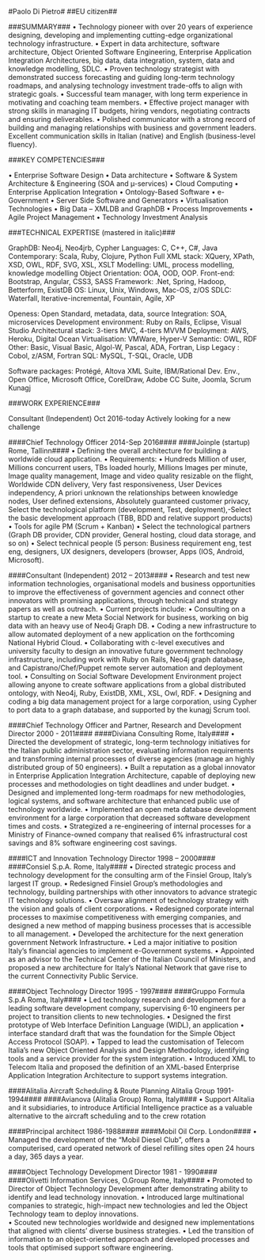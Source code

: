 #Paolo Di Pietro#
##EU citizen##

###SUMMARY###
•	Technology pioneer with over 20 years of experience designing, developing and implementing cutting-edge organizational technology infrastructure.
•	Expert in data architecture, software architecture, Object Oriented Software Engineering, Enterprise Application Integration Architectures, big data, data integration, system, data and knowledge modelling, SDLC. 
•	Proven technology strategist with demonstrated success forecasting and guiding long-term technology roadmaps, and analysing technology investment trade-offs to align with strategic goals.
•	Successful team manager, with long term experience in motivating and coaching team members.
•	Effective project manager with strong skills in managing IT budgets, hiring vendors, negotiating contracts and ensuring deliverables. 
•	Polished communicator with a strong record of building and managing relationships with business and government leaders. Excellent communication skills in Italian (native) and English (business-level fluency).

###KEY COMPETENCIES###
 
•	Enterprise Software Design
•	Data architecture
•	Software & System Architecture & Engineering
      (SOA and µ-services)
•	Cloud Computing
•	Enterprise Application Integration
•	Ontology-Based Software 
•	e-Government
•	Server Side Software and Generators
•	Virtualisation Technologies
•	Big Data – XMLDB and GraphDB
•	Process Improvements
•	Agile Project Management
•	Technology Investment Analysis
 

###TECHNICAL EXPERTISE (mastered in italic)###
 
GraphDB: Neo4j, Neo4jrb, Cypher
Languages: C, C++, C#, Java
Contemporary: Scala, Ruby, Clojure, Python
Full XML stack: XQuery, XPath, XSD, OWL, RDF, SVG, XSL, XSLT
Modelling: UML, process modelling, knowledge modelling
Object Orientation: OOA, OOD, OOP.
Front-end: Bootstrap, Angular, CSS3, SASS
Framework: .Net, Spring, Hadoop, Betterform, ExistDB
OS: Linux, Unix, Windows, Mac-OS, z/OS
SDLC:  Waterfall, Iterative-incremental, Fountain, Agile, XP
 
Openess: Open Standard, metadata, data, source
Integration: SOA, microservices
Development environment: Ruby on Rails, Eclipse, Visual Studio
Architectural stack: 3-tiers MVC, 4-tiers MVVM
Deployment: AWS, Heroku, Digital Ocean
Virtualisation: VMWare, Hyper-V
Semantic: OWL, RDF 
Other: Basic, Visual Basic, Algol-W, Pascal, ADA, Fortran, Lisp
Legacy : Cobol, z/ASM, Fortran
SQL: MySQL, T-SQL, Oracle, UDB
 
Software packages: Protégé, Altova XML Suite, IBM/Rational Dev. Env., Open Office, Microsoft Office, CorelDraw, Adobe CC Suite, Joomla, Scrum Kunagj

###WORK EXPERIENCE### 

Consultant (Independent)	Oct 2016-today
Actively looking for a new challenge

####Chief Technology Officer	2014-Sep 2016####
####Joinple (startup)	Rome, Tallinn####
•	Defining the overall architecture for building a worldwide cloud application.
•	Requirements:
•	Hundreds Million of user, Millions concurrent users, TBs loaded hourly, Millions Images per minute, Image quality management, Image and video quality resizable on the flight, Worldwide CDN delivery, Very fast responsiveness, User Devices independency, A priori unknown the relationships between knowledge nodes, User defined extensions, Absolutely guaranteed customer privacy, Select the technological platform (development, Test, deployment),-Select the basic development approach (TBB, BDD and relative support products)
•	Tools for agile PM (Scrum + Kanban)
•	Select the technological partners (Graph DB provider, CDN provider, General hosting, cloud data storage, and so on)
•	Select technical people (5 person: Business requirement eng, test eng, designers, UX designers, developers (browser, Apps (IOS, Android, Microsoft).

####Consultant (Independent)	2012 – 2013####
•	Research and test new information technologies, organisational models and business opportunities to improve the effectiveness of government agencies and connect other innovators with promising applications, through technical and strategy papers as well as outreach.
•	Current projects include:
•	Consulting on a startup to create a new Meta Social Network for business, working on big data with an heavy use of Neo4j Graph DB.
•	Coding a new infrastructure to allow automated deployment of a new application on the forthcoming National Hybrid Cloud.
•	Collaborating with c-level executives and university faculty to design an innovative future government technology infrastructure, including work with Ruby on Rails, Neo4j graph database, and Capistrano/Chef/Puppet remote server automation and deployment tool. 
•	Consulting on Social Software Development Environment project allowing anyone to create software applications from a global distributed ontology, with Neo4j, Ruby, ExistDB, XML, XSL, Owl, RDF.
•	Designing and coding a big data management project for a large corporation, using Cypher to port data to a graph database, and supported by the kunagj Scrum tool. 

####Chief Technology Officer and Partner, Research and Development Director	2000 - 2011####
####Diviana Consulting	Rome, Italy####
•	Directed the development of strategic, long-term technology initiatives for the Italian public administration sector, evaluating information requirements and transforming internal processes of diverse agencies (manage an highly distributed group of 50 engineers). 
•	Built a reputation as a global innovator in Enterprise Application Integration Architecture, capable of deploying new processes and methodologies on tight deadlines and under budget. 
•	Designed and implemented long-term roadmaps for new methodologies, logical systems, and software architecture that enhanced public use of technology worldwide. 
•	Implemented an open meta database development environment for a large corporation that decreased software development times and costs. 
•	Strategized a re-engineering of internal processes for a Ministry of Finance-owned company that realised 6% infrastructural cost savings and 8% software engineering cost savings. 

####ICT and Innovation Technology Director	1998 – 2000####
####Consiel S.p.A.	Rome, Italy####
•	Directed strategic process and technology development for the consulting arm of the Finsiel Group, Italy’s largest IT group. 
•	Redesigned Finsiel Group’s methodologies and technology, building partnerships with other innovators to advance strategic IT technology solutions.
•	Oversaw alignment of technology strategy with the vision and goals of client corporations. 
•	Redesigned corporate internal processes to maximise competitiveness with emerging companies, and designed a new method of mapping business processes that is accessible to all management.
•	Developed the architecture for the next generation government Network Infrastructure.
•	Led a major initiative to position Italy’s financial agencies to implement e-Government systems. 
•	Appointed as an advisor to the Technical Center of the Italian Council of Ministers, and proposed a new architecture for Italy’s National Network that gave rise to the current Connectivity Public Service. 

####Object Technology Director	1995 - 1997####
####Gruppo Formula S.p.A	Roma, Italy####
•	Led technology research and development for a leading software development company, supervising 6-10 engineers per project to transition clients to new technologies.
•	Designed the first prototype of Web Interface Definition Language (WIDL), an application 
•	interface standard draft that was the foundation for the Simple Object Access Protocol (SOAP). 
•	Tapped to lead the customisation of Telecom Italia’s new Object Oriented Analysis and Design Methodology, identifying tools and a service provider for the system integration. 
•	Introduced XML to Telecom Italia and proposed the definition of an XML-based Enterprise Application Integration Architecture to support systems integration.

####Alitalia Aircraft Scheduling & Route Planning Alitalia Group	1991- 1994####
####Avianova (Alitalia Group)	Roma, Italy####
•	Support Alitalia and it subsidiaries, to introduce Artificial Intelligence practice as a valuable alternative to the aircraft scheduling and to the crew rotation

####Principal architect	1986-1988####
####Mobil Oil Corp.	London####
•	Managed the development of the “Mobil Diesel Club”, offers a computerised, card operated network of diesel refilling sites open 24 hours a day, 365 days a year. 

####Object Technology Development Director	1981 - 1990####
####Olivetti Information Services, O.Group	Rome, Italy####
•	Promoted to Director of Object Technology Development after demonstrating ability to identify and lead technology innovation. 
•	Introduced large multinational companies to strategic, high-impact new technologies and led the Object Technology team to deploy innovations.  
•	Scouted new technologies worldwide and designed new implementations that aligned with clients’ diverse business strategies. 
•	Led the transition of information to an object-oriented approach and developed processes and tools that optimised support software engineering. 
